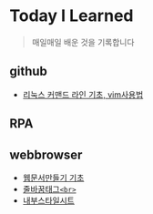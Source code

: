 # Today I Learned
>매일매일 배운 것을 기록합니다

## github
- [리눅스 커맨드 라인 기초, vim사용법](https://github.com/rick42600/TIL/blob/main/github/github.md)
## RPA

## webbrowser
- [웹문서만들기 기초](https://github.com/rick42600/TIL/blob/main/webbrowser/makewebdoc.md)
- [줄바꿈태그`<br>`](https://github.com/rick42600/TIL/blob/main/webbrowser/%3Cbr%3Etag.md)
- [내부스타일시트](https://github.com/rick42600/TIL/blob/main/WEB/%EB%9D%BC%EB%94%94%EC%98%A4%EB%B2%84%ED%8A%BC%EA%B3%BC%EC%B2%B4%ED%81%AC%EB%B0%95%EC%8A%A4.md)


 
 
 
 
 
